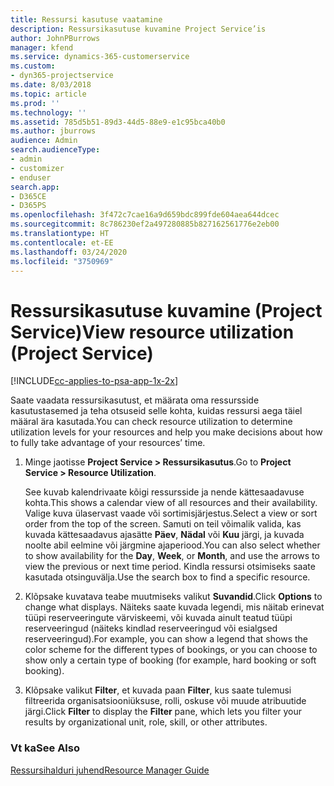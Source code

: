 ```yaml
---
title: Ressursi kasutuse vaatamine
description: Ressursikasutuse kuvamine Project Service’is
author: JohnPBurrows
manager: kfend
ms.service: dynamics-365-customerservice
ms.custom:
- dyn365-projectservice
ms.date: 8/03/2018
ms.topic: article
ms.prod: ''
ms.technology: ''
ms.assetid: 785d5b51-89d3-44d5-88e9-e1c95bca40b0
ms.author: jburrows
audience: Admin
search.audienceType:
- admin
- customizer
- enduser
search.app:
- D365CE
- D365PS
ms.openlocfilehash: 3f472c7cae16a9d659bdc899fde604aea644dcec
ms.sourcegitcommit: 8c786230ef2a497280885b827162561776e2eb00
ms.translationtype: HT
ms.contentlocale: et-EE
ms.lasthandoff: 03/24/2020
ms.locfileid: "3750969"
---
```

# <a name="view-resource-utilization-project-service"></a><span data-ttu-id="ed490-103">Ressursikasutuse kuvamine (Project Service)</span><span class="sxs-lookup"><span data-stu-id="ed490-103">View resource utilization (Project Service)</span></span>

[!INCLUDE[cc-applies-to-psa-app-1x-2x](../includes/cc-applies-to-psa-app-1x-2x.md)]

<span data-ttu-id="ed490-104">Saate vaadata ressursikasutust, et määrata oma ressursside kasutustasemed ja teha otsuseid selle kohta, kuidas ressursi aega täiel määral ära kasutada.</span><span class="sxs-lookup"><span data-stu-id="ed490-104">You can check resource utilization to determine utilization levels for your resources and help you make decisions about how to fully take advantage of your resources’ time.</span></span>  
  
1. <span data-ttu-id="ed490-105">Minge jaotisse **Project Service > Ressursikasutus**.</span><span class="sxs-lookup"><span data-stu-id="ed490-105">Go to **Project Service > Resource Utilization**.</span></span> 

     <span data-ttu-id="ed490-106">See kuvab kalendrivaate kõigi ressursside ja nende kättesaadavuse kohta.</span><span class="sxs-lookup"><span data-stu-id="ed490-106">This shows a calendar view of all resources and their availability.</span></span> <span data-ttu-id="ed490-107">Valige kuva ülaservast vaade või sortimisjärjestus.</span><span class="sxs-lookup"><span data-stu-id="ed490-107">Select a view or sort order from the top of the screen.</span></span> <span data-ttu-id="ed490-108">Samuti on teil võimalik valida, kas kuvada kättesaadavus ajasätte **Päev**, **Nädal** või **Kuu** järgi, ja kuvada noolte abil eelmine või järgmine ajaperiood.</span><span class="sxs-lookup"><span data-stu-id="ed490-108">You can also select whether to show availability for the **Day**, **Week**, or **Month**, and use the arrows to view the previous or next time period.</span></span> <span data-ttu-id="ed490-109">Kindla ressursi otsimiseks saate kasutada otsinguvälja.</span><span class="sxs-lookup"><span data-stu-id="ed490-109">Use the search box to find a specific resource.</span></span>      
  
2. <span data-ttu-id="ed490-110">Klõpsake kuvatava teabe muutmiseks valikut **Suvandid**.</span><span class="sxs-lookup"><span data-stu-id="ed490-110">Click **Options** to change what displays.</span></span> <span data-ttu-id="ed490-111">Näiteks saate kuvada legendi, mis näitab erinevat tüüpi reserveeringute värviskeemi, või kuvada ainult teatud tüüpi reserveeringud (näiteks kindlad reserveeringud või esialgsed reserveeringud).</span><span class="sxs-lookup"><span data-stu-id="ed490-111">For example, you can show a legend that shows the color scheme for the different types of bookings, or you can choose to show only a certain type of booking (for example, hard booking or soft booking).</span></span>  

3. <span data-ttu-id="ed490-112">Klõpsake valikut **Filter**, et kuvada paan **Filter**, kus saate tulemusi filtreerida organisatsiooniüksuse, rolli, oskuse või muude atribuutide järgi.</span><span class="sxs-lookup"><span data-stu-id="ed490-112">Click **Filter** to display the **Filter** pane, which lets you filter your results by organizational unit, role, skill, or other attributes.</span></span>  
  
### <a name="see-also"></a><span data-ttu-id="ed490-113">Vt ka</span><span class="sxs-lookup"><span data-stu-id="ed490-113">See Also</span></span>  
 [<span data-ttu-id="ed490-114">Ressursihalduri juhend</span><span class="sxs-lookup"><span data-stu-id="ed490-114">Resource Manager Guide</span></span>](../project-service/resource-manager-guide.md)
